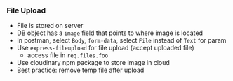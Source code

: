 ### File Upload
* File is stored on server
* DB object has a `image` field that points to where image is located
* In postman, select `Body`, `form-data`, select `File` instead of `Text` for param
* Use `express-fileupload` for file upload (accept uploaded file)
  - access file in `req.files.foo`
* Use cloudinary npm package to store image in cloud
* Best practice: remove temp file after upload